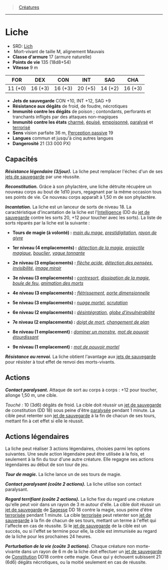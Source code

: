 ﻿---
!MonsterHD
Type: Mort-vivant
Size: M
Alignment: alignement Mauvais
ArmorClass: 17 (armure naturelle)
HitPoints: 135 (18d8+54)
Speed: 9 m
Strength: 11 (+0)
Dexterity: 16 (+3)
Constitution: 16 (+3)
Intelligence: 20 (+5)
Wisdom: 14 (+2)
Charisma: 16 (+3)
SavingThrows: CON +10, INT +12, SAG +9
DamageImmunities: de poison ; contondants, perforants et tranchants infligés par des attaques non-magiques
ConditionImmunities: '[charmé](hd_conditions_charme.md), [épuisé](hd_conditions_fatigue_et_epuisement.md), [empoisonné](hd_conditions_empoisonne.md), [paralysé](hd_conditions_paralyse.md) et [terrorisé](hd_conditions_terrorise.md)'
DamageResistances: de froid, de foudre, nécrotiques
Senses: vision parfaite 36 m, [Perception passive](hd_abilities_dexterity_perception_passive.md) 19
Languages: commun et jusqu'à cinq autres langues
Challenge: 21 (33 000 PX)
Id: monsters_hd.md#liche
ParentLink: monsters_hd.md#créatures
Name: Liche
ParentName: Créatures
NameLevel: 1
AltName: '[Lich](srd_monsters_lich.md)'
Attributes: {}
---
> [Créatures](hd_monsters.md)

---

# Liche

- SRD: [Lich](srd_monsters_lich.md)
-  Mort-vivant de taille M, alignement Mauvais
- **Classe d'armure** 17 (armure naturelle)
- **Points de vie** 135 (18d8+54)
- **Vitesse** 9 m

|FOR|DEX|CON|INT|SAG|CHA|
|---|---|---|---|---|---|
|11 (+0)|16 (+3)|16 (+3)|20 (+5)|14 (+2)|16 (+3)|

- **Jets de sauvegarde** CON +10, INT +12, SAG +9
- **Résistance aux dégâts** de froid, de foudre, nécrotiques
- **Immunité contre les dégâts** de poison ; contondants, perforants et tranchants infligés par des attaques non-magiques
- **Immunité contre les états** [charmé](hd_conditions_charme.md), [épuisé](hd_conditions_fatigue_et_epuisement.md), [empoisonné](hd_conditions_empoisonne.md), [paralysé](hd_conditions_paralyse.md) et [terrorisé](hd_conditions_terrorise.md)
- **Sens** vision parfaite 36 m, [Perception passive](hd_abilities_dexterity_perception_passive.md) 19
- **Langues** commun et jusqu'à cinq autres langues
- **Dangerosité** 21 (33 000 PX)

## Capacités

**_Résistance légendaire (3/jour)._** La liche peut remplacer l'échec d'un de ses [jets de sauvegarde](hd_abilities_jets_de_sauvegarde.md) par une réussite.

**_Reconstitution._** Grâce à son phylactère, une liche détruite récupère un nouveau corps au bout de 1d10 jours, regagnant par la même occasion tous ses points de vie. Ce nouveau corps apparaît à 1,50 m de son phylactère.

**_Incantation._** La liche est un lanceur de sorts de niveau 18. La caractéristique d'incantation de la liche est l'[Intelligence](hd_abilities_intelligence.md) (DD du [jet de sauvegarde](hd_abilities_jets_de_sauvegarde.md) contre les sorts 20, +12 pour toucher avec les sorts). La liste de sorts réparés par la liche est la suivante :

* **Tours de magie (à volonté) :** _[main du mage](hd_spells_main_du_mage.md)_, _[prestidigitation](hd_spells_prestidigitation.md)_, _[rayon de givre](hd_spells_rayon_de_givre.md)_

* **1er niveau (4 emplacements) :** _[détection de la magie](hd_spells_detection_de_la_magie.md)_, _[projectile magique](hd_spells_projectile_magique.md)_, _[bouclier](hd_spells_bouclier.md)_, _[vague tonnante](hd_spells_vague_tonnante.md)_

* **2e niveau (3 emplacements) :** _[flèche acide](hd_spells_fleche_acide.md)_, _[détection des pensées](hd_spells_detection_des_pensees.md)_, _[invisibilité](hd_spells_invisibilite.md)_, _[image miroir](hd_spells_image_miroir.md)_

* **3e niveau (3 emplacements) :** _[contresort](hd_spells_contresort.md)_, _[dissipation de la magie](hd_spells_dissipation_de_la_magie.md)_, _[boule de feu](hd_spells_boule_de_feu.md)_, _[animation des morts](hd_spells_animation_des_morts.md)_

* **4e niveau (3 emplacements) :** _[flétrissement](hd_spells_fletrissement.md)_, _[porte dimensionnelle](hd_spells_porte_dimensionnelle.md)_

* **5e niveau (3 emplacements) :** _[nuage mortel](hd_spells_nuage_mortel.md)_, _[scrutation](hd_spells_scrutation.md)_

* **6e niveau (2 emplacements) :** _[désintégration](hd_spells_desintegration.md)_, _[globe d'invulnérabilité](hd_spells_globe_dinvulnerabilite.md)_

* **7e niveau (2 emplacements) :** _[doigt de mort](hd_spells_doigt_de_mort.md)_, _[changement de plan](hd_spells_changement_de_plan.md)_

* **8e niveau (1 emplacement) :** _[dominer un monstre](hd_spells_dominer_un_monstre.md)_, _[mot de pouvoir étourdissant](hd_spells_mot_de_pouvoir_etourdissant.md)_

* **9e niveau (1 emplacement) :** _[mot de pouvoir mortel](hd_spells_mot_de_pouvoir_mortel.md)_

**_Résistance au renvoi._** La liche obtient l'avantage aux [jets de sauvegarde](hd_abilities_jets_de_sauvegarde.md) pour résister à tout effet de renvoi des morts-vivants.

## Actions

**_Contact paralysant._** Attaque de sort au corps à corps : +12 pour toucher, allonge 1,50 m, une cible.

_Touché :_ 10 (3d6) dégâts de froid. La cible doit réussir un [jet de sauvegarde](hd_abilities_jets_de_sauvegarde.md) de constitution (DD 18) sous peine d'être [paralysée](hd_conditions_paralyse.md) pendant 1 minute. La cible peut retenter son [jet de sauvegarde](hd_abilities_jets_de_sauvegarde.md) à la fin de chacun de ses tours, mettant fin à cet effet si elle le réussit.

## Actions légendaires

La liche peut réaliser 3 actions légendaires, choisies parmi les options suivantes. Une seule action légendaire peut être utilisée à la fois, et seulement à la fin du tour d'une autre créature. Elle regagne ses actions légendaires au début de son tour de jeu.

**_Tour de magie._** La liche lance un de ses tours de magie.

**_Contact paralysant (coûte 2 actions)._** La liche utilise son contact paralysant.

**_Regard terrifiant (coûte 2 actions)._** La liche fixe du regard une créature qu'elle peut voir dans un rayon de 3 m autour d'elle. La cible doit réussir un [jet de sauvegarde](hd_abilities_jets_de_sauvegarde.md) de [Sagesse](hd_abilities_wisdom.md) DD 18 contre la magie, sous peine d'être [terrorisée](hd_conditions_terrorise.md) pendant 1 minute. La cible [terrorisée](hd_conditions_terrorise.md) peut retenter son [jet de sauvegarde](hd_abilities_jets_de_sauvegarde.md) à la fin de chacun de ses tours, mettant un terme à l'effet qui l'affecte en cas de réussite. Si le [jet de sauvegarde](hd_abilities_jets_de_sauvegarde.md) de la cible est un succès, ou si l'effet se termine pour elle, la cible est immunisée au regard de la liche pour les prochaines 24 heures.

**_Perturbation de la vie (coûte 3 actions)._** Chaque créature non morte-vivante dans un rayon de 6 m de la liche doit effectuer un [jet de sauvegarde](hd_abilities_jets_de_sauvegarde.md) de [Constitution](hd_abilities_constitution.md) DD18 contre cette magie. Ceux qui y échouent subissent 21 (6d6) dégâts nécrotiques, ou la moitié seulement en cas de réussite.

